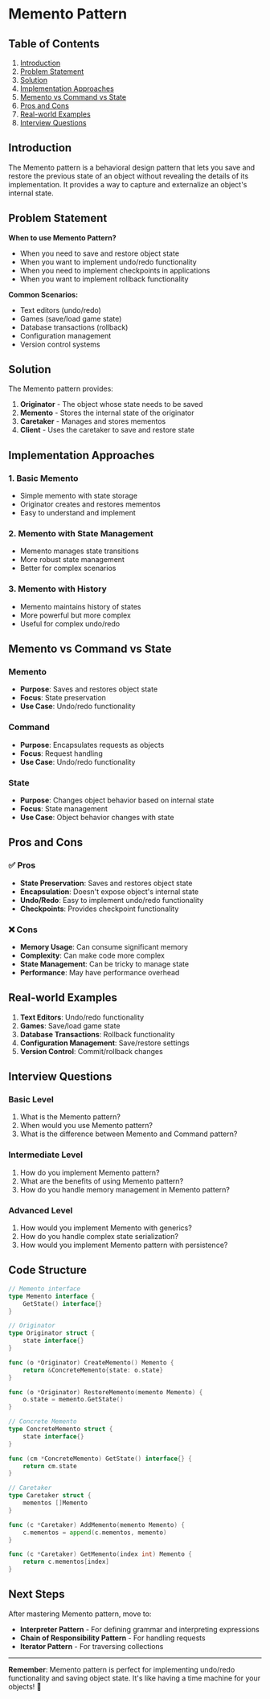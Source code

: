 # Memento Pattern

## Table of Contents
1. [Introduction](#introduction)
2. [Problem Statement](#problem-statement)
3. [Solution](#solution)
4. [Implementation Approaches](#implementation-approaches)
5. [Memento vs Command vs State](#memento-vs-command-vs-state)
6. [Pros and Cons](#pros-and-cons)
7. [Real-world Examples](#real-world-examples)
8. [Interview Questions](#interview-questions)

## Introduction

The Memento pattern is a behavioral design pattern that lets you save and restore the previous state of an object without revealing the details of its implementation. It provides a way to capture and externalize an object's internal state.

## Problem Statement

**When to use Memento Pattern?**
- When you need to save and restore object state
- When you want to implement undo/redo functionality
- When you need to implement checkpoints in applications
- When you want to implement rollback functionality

**Common Scenarios:**
- Text editors (undo/redo)
- Games (save/load game state)
- Database transactions (rollback)
- Configuration management
- Version control systems

## Solution

The Memento pattern provides:
1. **Originator** - The object whose state needs to be saved
2. **Memento** - Stores the internal state of the originator
3. **Caretaker** - Manages and stores mementos
4. **Client** - Uses the caretaker to save and restore state

## Implementation Approaches

### 1. Basic Memento
- Simple memento with state storage
- Originator creates and restores mementos
- Easy to understand and implement

### 2. Memento with State Management
- Memento manages state transitions
- More robust state management
- Better for complex scenarios

### 3. Memento with History
- Memento maintains history of states
- More powerful but more complex
- Useful for complex undo/redo

## Memento vs Command vs State

### Memento
- **Purpose**: Saves and restores object state
- **Focus**: State preservation
- **Use Case**: Undo/redo functionality

### Command
- **Purpose**: Encapsulates requests as objects
- **Focus**: Request handling
- **Use Case**: Undo/redo functionality

### State
- **Purpose**: Changes object behavior based on internal state
- **Focus**: State management
- **Use Case**: Object behavior changes with state

## Pros and Cons

### ✅ Pros
- **State Preservation**: Saves and restores object state
- **Encapsulation**: Doesn't expose object's internal state
- **Undo/Redo**: Easy to implement undo/redo functionality
- **Checkpoints**: Provides checkpoint functionality

### ❌ Cons
- **Memory Usage**: Can consume significant memory
- **Complexity**: Can make code more complex
- **State Management**: Can be tricky to manage state
- **Performance**: May have performance overhead

## Real-world Examples

1. **Text Editors**: Undo/redo functionality
2. **Games**: Save/load game state
3. **Database Transactions**: Rollback functionality
4. **Configuration Management**: Save/restore settings
5. **Version Control**: Commit/rollback changes

## Interview Questions

### Basic Level
1. What is the Memento pattern?
2. When would you use Memento pattern?
3. What is the difference between Memento and Command pattern?

### Intermediate Level
1. How do you implement Memento pattern?
2. What are the benefits of using Memento pattern?
3. How do you handle memory management in Memento pattern?

### Advanced Level
1. How would you implement Memento with generics?
2. How do you handle complex state serialization?
3. How would you implement Memento pattern with persistence?

## Code Structure

```go
// Memento interface
type Memento interface {
    GetState() interface{}
}

// Originator
type Originator struct {
    state interface{}
}

func (o *Originator) CreateMemento() Memento {
    return &ConcreteMemento{state: o.state}
}

func (o *Originator) RestoreMemento(memento Memento) {
    o.state = memento.GetState()
}

// Concrete Memento
type ConcreteMemento struct {
    state interface{}
}

func (cm *ConcreteMemento) GetState() interface{} {
    return cm.state
}

// Caretaker
type Caretaker struct {
    mementos []Memento
}

func (c *Caretaker) AddMemento(memento Memento) {
    c.mementos = append(c.mementos, memento)
}

func (c *Caretaker) GetMemento(index int) Memento {
    return c.mementos[index]
}
```

## Next Steps

After mastering Memento pattern, move to:
- **Interpreter Pattern** - For defining grammar and interpreting expressions
- **Chain of Responsibility Pattern** - For handling requests
- **Iterator Pattern** - For traversing collections

---

**Remember**: Memento pattern is perfect for implementing undo/redo functionality and saving object state. It's like having a time machine for your objects! 🚀
